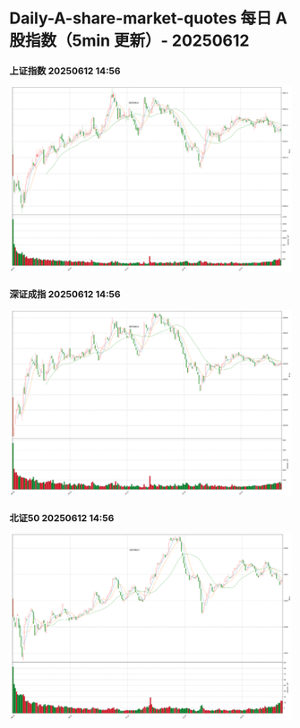 
# Daily-A-share-market-quotes 每日 A 股指数（5min 更新）- 20250612

### 上证指数 20250612 14:56
![](./fig/2025/6/20250612-sh000001.png)

### 深证成指 20250612 14:56
![](./fig/2025/6/20250612-sz399001.png)

### 北证50 20250612 14:56
![](./fig/2025/6/20250612-bj899050.png)
